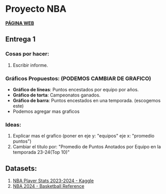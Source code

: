 # Proyecto NBA

[**PÁGINA WEB**](https://tperezv2004.github.io/proyecto.github.io/)

## Entrega 1

### Cosas por hacer:
1. Escribir informe.

### Gráficos Propuestos: (PODEMOS CAMBIAR DE GRAFICO)
- **Gráfico de líneas**: Puntos encestados por equipo por años.
- **Gráfico de torta**: Campeonatos ganados.
- **Gráfico de barra**: Puntos encestados en una temporada. (escogemos este)
- Podemos agregar mas graficos

### Ideas:
1. Explicar mas el grafico (poner en eje y: "equipos" eje x: "promedio puntos")
2. Cambiar el titulo por: "Promedio de Puntos Anotados por Equipo en la temporada 23-24(Top 10)"

## Datasets:
1. [NBA Player Stats 2023-2024 - Kaggle](https://www.kaggle.com/datasets/vivovinco/2023-2024-nba-player-stats?select=2023-2024+NBA+Player+Stats+-+Regular.csv)
2. [NBA 2024 - Basketball Reference](https://www.basketball-reference.com/leagues/NBA_2024.html)
